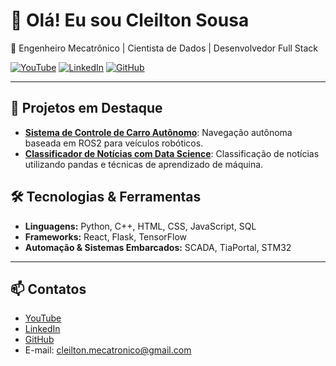 # 👋 Olá! Eu sou Cleilton Sousa 
🚀 Engenheiro Mecatrônico | Cientista de Dados | Desenvolvedor Full Stack

[![YouTube](https://img.shields.io/badge/YouTube-CleiltonSousa-red?style=for-the-badge&logo=youtube&logoColor=white)](https://www.youtube.com/@CleiltonSousa-hw6fj)
[![LinkedIn](https://img.shields.io/badge/LinkedIn-CleiltonSousa-blue?style=for-the-badge&logo=linkedin&logoColor=white)](https://www.linkedin.com/in/cleiltonss/)
[![GitHub](https://img.shields.io/badge/GitHub-Cleiltonss-181717?style=for-the-badge&logo=github&logoColor=white)](https://github.com/Cleiltonss)

---

## 🌟 Projetos em Destaque
- [**Sistema de Controle de Carro Autônomo**](link_projeto): Navegação autônoma baseada em ROS2 para veículos robóticos.  
- [**Classificador de Notícias com Data Science**](link_projeto): Classificação de notícias utilizando pandas e técnicas de aprendizado de máquina.

## 🛠️ Tecnologias & Ferramentas
- **Linguagens:** Python, C++, HTML, CSS, JavaScript, SQL
- **Frameworks:** React, Flask, TensorFlow
- **Automação & Sistemas Embarcados:** SCADA, TiaPortal, STM32

---

## 📫 Contatos
- [YouTube](https://www.youtube.com/@CleiltonSousa-hw6fj)  
- [LinkedIn](https://www.linkedin.com/in/cleiltonss/)  
- [GitHub](https://github.com/Cleiltonss)  
- E-mail: cleilton.mecatronico@gmail.com  
